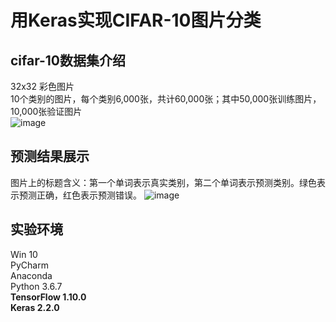 # 用Keras实现CIFAR-10图片分类
## cifar-10数据集介绍
32x32 彩色图片   
10个类别的图片，每个类别6,000张，共计60,000张；其中50,000张训练图片，10,000张验证图片  
![image](https://github.com/jelly-lemon/cifar10_cnn/blob/master/img/cifar-10.png) 
## 预测结果展示 
图片上的标题含义：第一个单词表示真实类别，第二个单词表示预测类别。绿色表示预测正确，红色表示预测错误。
![image](https://github.com/jelly-lemon/cifar10_cnn/blob/master/img/result.png) 
## 实验环境
Win 10  
PyCharm  
Anaconda  
Python 3.6.7  
**TensorFlow 1.10.0**  
**Keras 2.2.0** 